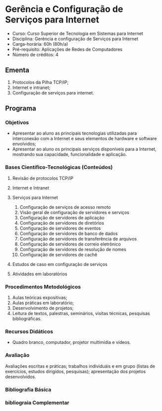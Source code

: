 # Gerência e Configuração de Serviços para Internet

- Curso: Curso Superior de Tecnologia em Sistemas para Internet
- Disciplina: Gerência e configuração de Serviços para Internet
- Carga-horária: 60h (80h/a)
- Pré-requisito: Aplicações de Redes de Computadores
- Número de créditos: 4

## Ementa

1. Protocolos da Pilha TCP/IP;
2. Internet e intranet;
3. Configuração de serviços para internet.

## Programa

### Objetivos

- Apresentar ao aluno as principais tecnologias utilizadas para interconexão com a Internet e seus elementos de hardware e software envolvidos;
- Apresentar ao aluno os principais serviços disponíveis para a Internet, mostrando sua capacidade, funcionalidade e aplicação.

### Bases Científico-Tecnológicas (Conteúdos)

1. Revisão de protocolos TCP/IP
2. Internet e Intranet
3. Serviços para Internet

   1. Configuração de serviços de acesso remoto
   2. Visão geral de configuração de servidores e serviços
   3. Configuração de servidores de aplicação
   4. Configuração de servidores de diretórios
   5. Configuração de servidores de eventos
   6. Configuração de servidores de banco de dados
   7. Configuração de servidores de transferência de   arquivos
   8. Configuração de servidores de correio eletrônico
   9. Configuração de servidores de resolução de nomes
   10. Configuração de servidores de cachê

4. Estudos de caso em configuração de serviços
5. Atividades em laboratórios

### Procedimentos Metodológicos

1. Aulas teóricas expositivas;
2. Aulas práticas em laboratório;
3. Desenvolvimento de projetos;
4. Leitura de textos, palestras, seminários, visitas técnicas, pesquisas bibliográficas.

### Recursos Didáticos

- Quadro branco, computador, projetor multimídia e vídeos.

### Avaliação

Avaliações escritas e práticas; trabalhos individuáis e em grupo (listas de exercícios, estudos dirigidos, pesquisas); apresentação dos projetos desenvolvidos.

### Bibliografia Básica

### bibliograia Complementar
